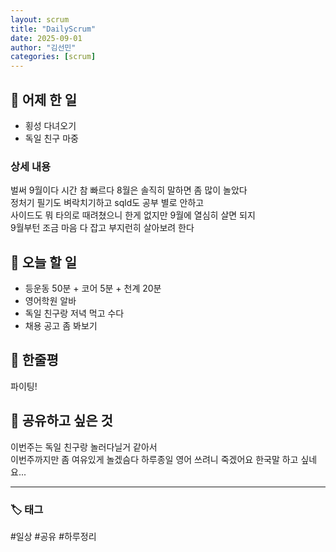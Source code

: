 ```yaml
---
layout: scrum
title: "DailyScrum"
date: 2025-09-01
author: "김선민"
categories: [scrum]
---
```


## 📝 어제 한 일

- 횡성 다녀오기
- 독일 친구 마중 







### 상세 내용 
벌써 9월이다 시간 참 빠르다 
8월은 솔직히 말하면 좀 많이 놀았다  
정처기 필기도 벼락치기하고 sqld도 공부 별로 안하고  
사이드도 뭐 타의로 때려쳤으니 한게 없지만 9월에 열심히 살면 되지  
9월부턴 조금 마음 다 잡고 부지런히 살아보려 한다      
         
                          
     

             
     
## 🎯 오늘 할 일
- 등운동 50분 + 코어 5분 + 천계 20분 
- 영어학원 알바
- 독일 친구랑 저녁 먹고 수다 
- 채용 공고 좀 봐보기  
 



## 💭 한줄평   
파이팅!     


## 🔗 공유하고 싶은 것
이번주는 독일 친구랑 놀러다닐거 같아서  
이번주까지만 좀 여유있게 놀겠슴다 
하루종일 영어 쓰려니 죽겠어요 한국말 하고 싶네요...  


      


---

### 🏷️ 태그

#일상 #공유 #하루정리 


